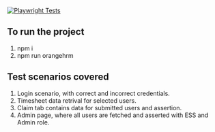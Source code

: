[![Playwright Tests](https://github.com/najeeb1023/orangehrm-playwright-cucumber/actions/workflows/playwright.yml/badge.svg?branch=master)](https://github.com/najeeb1023/orangehrm-playwright-cucumber/actions/workflows/playwright.yaml)

## To run the project

1) npm i
2) npm run orangehrm

## Test scenarios covered

1) Login scenario, with correct and incorrect credentials.
2) Timesheet data retrival for selected users.
3) Claim tab contains data for submitted users and assertion.
4) Admin page, where all users are fetched and asserted with ESS and Admin role.
